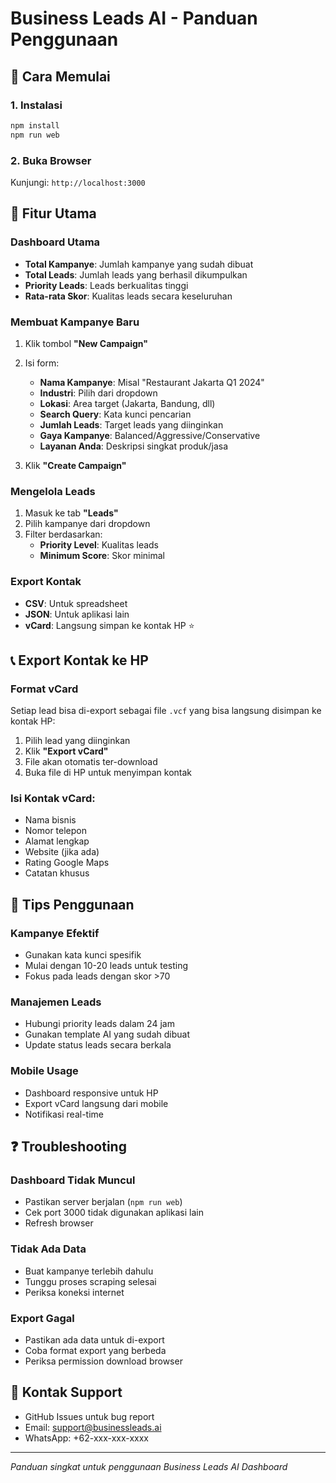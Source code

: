 # Business Leads AI - Panduan Penggunaan

## 🚀 Cara Memulai

### 1. Instalasi
```bash
npm install
npm run web
```

### 2. Buka Browser
Kunjungi: `http://localhost:3000`

## 📱 Fitur Utama

### Dashboard Utama
- **Total Kampanye**: Jumlah kampanye yang sudah dibuat
- **Total Leads**: Jumlah leads yang berhasil dikumpulkan
- **Priority Leads**: Leads berkualitas tinggi
- **Rata-rata Skor**: Kualitas leads secara keseluruhan

### Membuat Kampanye Baru
1. Klik tombol **"New Campaign"**
2. Isi form:
   - **Nama Kampanye**: Misal "Restaurant Jakarta Q1 2024"
   - **Industri**: Pilih dari dropdown
   - **Lokasi**: Area target (Jakarta, Bandung, dll)
   - **Search Query**: Kata kunci pencarian
   - **Jumlah Leads**: Target leads yang diinginkan
   - **Gaya Kampanye**: Balanced/Aggressive/Conservative
   - **Layanan Anda**: Deskripsi singkat produk/jasa

3. Klik **"Create Campaign"**

### Mengelola Leads
1. Masuk ke tab **"Leads"**
2. Pilih kampanye dari dropdown
3. Filter berdasarkan:
   - **Priority Level**: Kualitas leads
   - **Minimum Score**: Skor minimal

### Export Kontak
- **CSV**: Untuk spreadsheet
- **JSON**: Untuk aplikasi lain
- **vCard**: Langsung simpan ke kontak HP ⭐

## 📞 Export Kontak ke HP

### Format vCard
Setiap lead bisa di-export sebagai file `.vcf` yang bisa langsung disimpan ke kontak HP:

1. Pilih lead yang diinginkan
2. Klik **"Export vCard"**
3. File akan otomatis ter-download
4. Buka file di HP untuk menyimpan kontak

### Isi Kontak vCard:
- Nama bisnis
- Nomor telepon
- Alamat lengkap
- Website (jika ada)
- Rating Google Maps
- Catatan khusus

## 🔧 Tips Penggunaan

### Kampanye Efektif
- Gunakan kata kunci spesifik
- Mulai dengan 10-20 leads untuk testing
- Fokus pada leads dengan skor >70

### Manajemen Leads
- Hubungi priority leads dalam 24 jam
- Gunakan template AI yang sudah dibuat
- Update status leads secara berkala

### Mobile Usage
- Dashboard responsive untuk HP
- Export vCard langsung dari mobile
- Notifikasi real-time

## ❓ Troubleshooting

### Dashboard Tidak Muncul
- Pastikan server berjalan (`npm run web`)
- Cek port 3000 tidak digunakan aplikasi lain
- Refresh browser

### Tidak Ada Data
- Buat kampanye terlebih dahulu
- Tunggu proses scraping selesai
- Periksa koneksi internet

### Export Gagal
- Pastikan ada data untuk di-export
- Coba format export yang berbeda
- Periksa permission download browser

## 📱 Kontak Support
- GitHub Issues untuk bug report
- Email: support@businessleads.ai
- WhatsApp: +62-xxx-xxx-xxxx

---
*Panduan singkat untuk penggunaan Business Leads AI Dashboard*